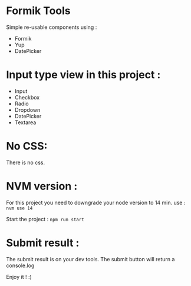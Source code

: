 # Formik Tools

Simple re-usable components using :

- Formik
- Yup
- DatePicker

# Input type view in this project :

- Input
- Checkbox
- Radio
- Dropdown
- DatePicker
- Textarea

# No CSS:

There is no css.

# NVM version :

For this project you need to downgrade your node version to 14 min.
use :
`nvm use 14`

Start the project : `npm run start`

# Submit result :

The submit result is on your dev tools. The submit button will return a console.log

Enjoy it ! :)
